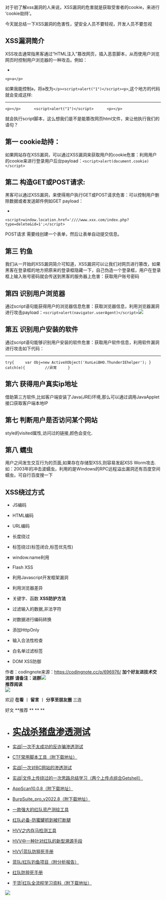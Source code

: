 对于初了解xss漏洞的人来说，XSS漏洞的危害就是获取受害者的cookie，来进行 ‘cookie劫持’。

今天就总结一下XSS漏洞的危害性，望安全人员不要轻视，开发人员不要忽视

##  **XSS漏洞简介**

XSS攻击通常指黑客通过“HTML注入”篡改网页，插入恶意脚本，从而使用户浏览网页时控制用户浏览器的一种攻击。例如：

  * 

    
    
    <p>a</p>

如果我能控制a，将a改为`</p><script>alert("1")</script><p>`,这个地方的代码就会变成这样:

  *   *   * 

    
    
    <p></p>      <script>alert("1")</script>      <p></p>

就会执行script脚本，这么想我们是不是能篡改网页html文件，来让他执行我们的语句？

##  **第一 cookie劫持：**

如果网站存在XSS漏洞，可以通过XSS漏洞来获取用户的cookie危害：利用用户的cookie来进行登录用户后台payload：`<script>alert(document.cookie)</script>`

##  **第二 构造GET或POST请求:**

黑客可以通过XSS漏洞，来使得用户执行GET或POST请求危害：可以控制用户删除数据或者发送邮件例如GET payload：

  * 

    
    
    <script>window.location.href='////www.xxx.com/index.php?type=delete&id=1';</script>

POST请求 需要线创建一个表单，然后让表单自动提交信息。

##  **第三 钓鱼**

我们从一开始的XSS漏洞简介可知道，XSS漏洞可以让我们对网页进行篡改，如果黑客在登录框的地方把原来的登录框隐藏一下，自己伪造一个登录框，用户在登录框上输入账号密码就会传送到黑客的服务器上危害：获取用户账号密码

## 第四 识别用户浏览器

通过script语句能获得用户的浏览器信息危害：获取浏览器信息，利用浏览器漏洞进行攻击payload：`<script>alert(navigator.userAgent)</script>`![](https://tix-article-1254423997.cos.ap-beijing.myqcloud.com/wx-article/pic/3d35f470425e11edbbdf145afc1fa588.png?q-sign-algorithm=sha1&q-ak=AKIDY3PcgZnyb5PXUGyIbjhgfYLGD5rX4g6V&q-sign-time=1664720745%3B3241520805&q-key-time=1664720745%3B3241520805&q-header-list=host&q-url-param-list=&q-signature=054ad589111b87634f8650894e5ec8742052e5be)

##  **第五 识别用户安装的软件**

通过script语句能够识别用户安装的软件危害：获取用户软件信息，利用软件漏洞进行攻击如下代码：

  *   *   *   *   *   * 

    
    
    try{     var Obj=new ActiveXObject('XunLeiBHO.ThunderIEhelper'); }     catch(e){         //异常     }

##  **第六 获得用户真实ip地址**

借助第三方软件,比如客户端安装了Java(JRE)环境,那么可以通过调用JavaApplet接口获取客户端本地IP

##  **第七 判断用户是否访问某个网站**

style的visited属性,访问过的链接,颜色会变化.

##  **第八 蠕虫**

用户之间发生交互行为的页面,如果存在存储型XSS,则容易发起XSS
Worm攻击.如：2003年的冲击波蠕虫，利用的是Windows的RPC远程溢出漏洞还有百度空间蠕虫，可自行百度搜一下

##  **XSS绕过方式**

  * JS编码
  * HTML编码
  * URL编码
  * 长度绕过
  * 标签绕过(标签闭合,标签优先性)
  * window.name利用
  * Flash XSS
  * 利用Javascript开发框架漏洞
  * 利用浏览器差异
  * 关键字、函数 **XSS防护方法**  

  * 过滤输入的数据,非法字符
  * 对数据进行编码转换
  * 添加HttpOnly
  * 输入合法性检查
  * 白名单过滤标签
  * DOM XSS防御

作者：codingnote来源：https://codingnote.cc/p/696976/ **加个好友进技术交流群**
**请备注：进群**![](https://mmbiz.qpic.cn/mmbiz_jpg/bMyibjv83iavzf2RrhsWpwMic7OoaXePbDicXicOGAZh3OPcYicGo75JnCFI4pxLciazS3EXPnkO6Ps3bktDKk3v3w3hQ/640?wx_fmt=jpeg&wxfrom=5&wx_lazy=1&wx_co=1)  
 **推荐阅读**  
[![](https://mmbiz.qpic.cn/mmbiz_png/bMyibjv83iavxQd7OoTPN1n5RYZFuD1wepiaJIuWfTVpBpuDOF8kNpwAnCWQrYrUjrH6M9efA40sVoHjNjIsbuN5g/640?wx_fmt=png&wxfrom=5&wx_lazy=1&wx_co=1)](http://mp.weixin.qq.com/s?__biz=MzAwMjA5OTY5Ng==&mid=2247507486&idx=1&sn=4d998d84f193d11c0e18c8ad19a20357&chksm=9acd0e81adba87974fb1069997890d93ae546d5586f6dd27423273934779e304ceef421c800b&scene=21#wechat_redirect)

欢迎  **在看** 丨 **留言** 丨 **分享至朋友圈**  三连

  

 好文 **推荐  ** ** **

  

  * # [ 实战杀猪盘渗透测试](http://mp.weixin.qq.com/s?__biz=MzAwMjA5OTY5Ng==&mid=2247509036&idx=1&sn=78884a2be9da5b35d4064634f9382c60&chksm=9acd74b3adbafda525ed2b38eaee333d14cf39a3cfaf687aa2e1983f7006040dd4c90e0e7386&scene=21#wechat_redirect)

  * [实战|一次不太成功的反诈骗渗透测试](http://mp.weixin.qq.com/s?__biz=MzAwMjA5OTY5Ng==&mid=2247508373&idx=1&sn=abd62618884e05c3765319cda22cf9a2&chksm=9acd710aadbaf81ccc98724a9374586c53c9b282104137f7c5cc9226a970ebc1eee77d62f296&scene=21#wechat_redirect)
  * [CTF常用脚本工具（附下载地址）](http://mp.weixin.qq.com/s?__biz=MzAwMjA5OTY5Ng==&mid=2247508323&idx=1&sn=fe5df5b7517f40356b7d5efd60dfa315&chksm=9acd71fcadbaf8ea7c5bdaa64e4336d9a540b0b52cf53c637b630463a65964d62d727312bbd8&scene=21#wechat_redirect)
  * [实战|一次对BC网站的渗透测试](http://mp.weixin.qq.com/s?__biz=MzAwMjA5OTY5Ng==&mid=2247508301&idx=1&sn=b8ff47fb088d98e973011ace8e9b9707&chksm=9acd71d2adbaf8c4d44838a3740da596ae4a35dac0a5eb65e403f3f6fed4255ad740deded980&scene=21#wechat_redirect)  

  * [实战|文件上传绕过的一次思路总结学习（两个上传点组合Getshell）](http://mp.weixin.qq.com/s?__biz=MzAwMjA5OTY5Ng==&mid=2247506925&idx=1&sn=f4647119489b6e980d3a465fb7069c89&chksm=9acd0b72adba82644aeb5fa5471593429f168a234bba82a427c633e2a8f3f29fa9927529836f&scene=21#wechat_redirect)
  * [AppScan10.0.8（附下载地址）](http://mp.weixin.qq.com/s?__biz=MzAwMjA5OTY5Ng==&mid=2247506936&idx=2&sn=08f047e6ce611b84d0b277e846149ca6&chksm=9acd0b67adba82716022cad5f5a38b5e5e29d26dc34b43814e7d29895ebbea5f4aab01fd6cd1&scene=21#wechat_redirect)
  * [BurpSuite_pro_v2022.8（附下载地址）](http://mp.weixin.qq.com/s?__biz=MzAwMjA5OTY5Ng==&mid=2247506862&idx=2&sn=756e9f1c42caa20cb8c87719e102f1c5&chksm=9acd0b31adba822768004df53a031be56ff588d99f9ac34c1efcf61f4108d7e3112148754e5a&scene=21#wechat_redirect)  

  * [一款强大的红队资产测绘工具](http://mp.weixin.qq.com/s?__biz=MzAwMjA5OTY5Ng==&mid=2247506822&idx=1&sn=bdd3454c4d6cf88452e1b2756ffeece2&chksm=9acd0b19adba820f7e729419ee8daac6f9e3c1f240610102f0e5cb485d459163729ddaf041fa&scene=21#wechat_redirect)
  * [红队必备-防蜜罐抓到被打断腿](http://mp.weixin.qq.com/s?__biz=MzAwMjA5OTY5Ng==&mid=2247506528&idx=2&sn=ef3e0dfd2e5d31896db7f7e1c93fdb26&chksm=9acd0affadba83e9ea3d46e31cc6ff3055862d9e483442f8664ff5f2907ec220dcfeb9aa2bc6&scene=21#wechat_redirect)  

  * [HVV之内存马检测工具](http://mp.weixin.qq.com/s?__biz=MzAwMjA5OTY5Ng==&mid=2247506511&idx=1&sn=3a179572f47e4c2aa9a895e1b4688779&chksm=9acd0ad0adba83c649979a6f5e99074b5beab880a395e81dd2948a8de0d33f3c9584c21bed54&scene=21#wechat_redirect)
  * [HVV中一种针对红队的新型溯源手段](http://mp.weixin.qq.com/s?__biz=MzAwMjA5OTY5Ng==&mid=2247506457&idx=1&sn=fe2fc4cf69cf93e518a3b35a4d67fcd1&chksm=9acd0a86adba8390f7fdaaa09af9092330eeae7c9d6bef4ccca1c0defd3d7019fdd946d46cb9&scene=21#wechat_redirect)
  * [HVV|蓝队防猝死手册](http://mp.weixin.qq.com/s?__biz=MzAwMjA5OTY5Ng==&mid=2247506444&idx=1&sn=fc554a56ca839dda6cd66a10ae6e09f8&chksm=9acd0a93adba8385a48d911bbce1de4d85f8caa77a927c285e9fdf7e59d3c377aa918938a050&scene=21#wechat_redirect)  

  * [蓝队/红队钓鱼项目（附分析报告）](http://mp.weixin.qq.com/s?__biz=MzAwMjA5OTY5Ng==&mid=2247506431&idx=1&sn=0a2f549d98e107ce3215745e83ab05ef&chksm=9acd0960adba80769e60a58ca8fd44f49bfc2f0368003f88a60637d4566ca3ee836265205668&scene=21#wechat_redirect)
  * [红队防猝死手册](http://mp.weixin.qq.com/s?__biz=MzAwMjA5OTY5Ng==&mid=2247506396&idx=1&sn=aecdbe3fcc1d53071fb6dd78465476d9&chksm=9acd0943adba805558c5dc68656e7299982559ac96714f5a38655640b9545e8f180e67b7baf8&scene=21#wechat_redirect)
  * [干货|红队全流程学习资料（附下载地址）](http://mp.weixin.qq.com/s?__biz=MzAwMjA5OTY5Ng==&mid=2247506343&idx=1&sn=8c33f345f0204b4d97aed87c560318fa&chksm=9acd0938adba802e3c215f9fa1f5b0b290bcf90705775fe7944110e806def703df0a7517eab1&scene=21#wechat_redirect)

![](https://mmbiz.qpic.cn/mmbiz_jpg/bMyibjv83iavyqK2PI61AISe8Xo9DlXP6vgLIhLck2JkmPSmyDWxKQEwdqBeKmibz0BhQDyTaE8Kpw3OPuYgCaHEA/640?wx_fmt=jpeg&wxfrom=5&wx_lazy=1&wx_co=1)

